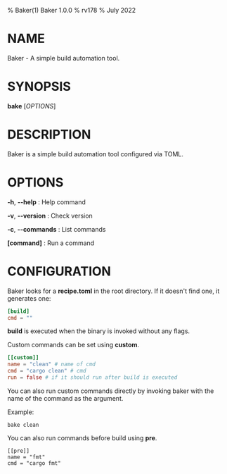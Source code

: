 % Baker(1) Baker 1.0.0
% rv178
% July 2022

# NAME

Baker - A simple build automation tool.

# SYNOPSIS

**bake** [*OPTIONS*]

# DESCRIPTION

Baker is a simple build automation tool configured via TOML.

# OPTIONS

**-h**, **--help**
: Help command

**-v**, **--version**
: Check version

**-c**, **--commands**
: List commands

**[command]**
: Run a command

# CONFIGURATION

Baker looks for a **recipe.toml** in the root directory. If it doesn't find one, it generates one:

```toml
[build]
cmd = ""
```

**build** is executed when the binary is invoked without any flags.

Custom commands can be set using **custom**.

```toml
[[custom]]
name = "clean" # name of cmd
cmd = "cargo clean" # cmd
run = false # if it should run after build is executed
```

You can also run custom commands directly by invoking baker with the name of the command as the argument.

Example:

```
bake clean
```

You can also run commands before build using **pre**.

```
[[pre]]
name = "fmt"
cmd = "cargo fmt"
```
